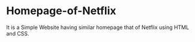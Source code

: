 # Homepage-of-Netflix
It is a Simple Website having similar homepage that of Netflix using HTML and CSS.
